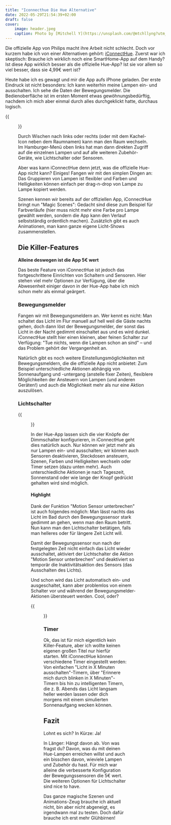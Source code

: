 ```yaml
---
title: "Iconnecthue Die Hue Alternative"
date: 2022-05-29T21:54:39+02:00
draft: false
cover:
    image: header.jpeg
    caption: Photo by [Mitchell Y](https://unsplash.com/@mtchllyng?utm_source=ghost&utm_medium=referral&utm_campaign=api-credit) / [Unsplash](https://unsplash.com/?utm_source=ghost&utm_medium=referral&utm_campaign=api-credit)
---
```


Die offizielle App von Philips macht ihre Arbeit nicht schlecht. Doch vor kurzem habe ich von einer Alternativen gehört: [iConnectHue](https://iconnecthue.com/). Zuerst war ich skeptisch: Brauche ich wirklich noch eine SmartHome-App auf dem Handy? Ist diese App wirklich besser als die offizielle Hue-App? Ist sie vor allem so viel besser, dass sie 4,99€ wert ist?

Heute habe ich es gewagt und mir die App aufs iPhone geladen. Der erste Eindruck ist nicht besonders: Ich kann weiterhin meine Lampen ein- und ausschalten. Ich sehe die Daten der Bewegungsmelder. Die Bedienoberfläche ist im ersten Moment etwas gewöhnungsbedürftig, nachdem ich mich aber einmal durch alles durchgeklickt hatte, durchaus logisch.

{{<figure src="screen1.png" caption="Ansicht aller Hue-Lampen im Wohnzimmer. Durch Doppeltippen in der Mitte oder einfachem Druck unten links werden alle Lampen eingeschaltet. Der Master-Knopf steuert sämtliche Lampen in der Wohnung. Die weitern Icons am unteren Rand sind für Farbe, Szene, Magische Szene und Animationen da.">}}

Durch Wischen nach links oder rechts (oder mit dem Kachel-Icon neben dem Raumnamen) kann man den Raum wechseln. Im Hamburger-Menü oben links hat man dann direkten Zugriff auf die einzelnen Lampen und auf alle weiteren Zubehör-Geräte, wie Lichtschalter oder Sensoren.

Aber was kann iConnectHue denn jetzt, was die offizielle Hue-App nicht kann? Einiges! Fangen wir mit den simplen Dingen an: Das Gruppieren von Lampen ist flexibler und Farben und Helligkeiten können einfach per drag-n-drop von Lampe zu Lampe kopiert werden.

Szenen kennen wir bereits auf der offiziellen App, iConnectHue bringt nun "Magic Scenes": Gedacht sind diese zum Beispiel für Farbverläufe (hier muss nicht mehr eine Farbe pro Lampe gewählt werden, sondern die App kann den Verlauf selbstständig ordentlich machen). Zusätzlich gibt es auch Animationen, man kann ganze eigene Licht-Shows zusammenstellen.

## Die Killer-Features

**Alleine deswegen ist die App 5€ wert**

Das beste Feature von iConnectHue ist jedoch das fortgeschrittene Einrichten von Schaltern und Sensoren. Hier stehen viel mehr Optionen zur Verfügung, über die Abwesenheit einiger davon in der Hue-App habe ich mich schon mehr als einmal geärgert.

### Bewegungsmelder

Fangen wir mit Bewegungsmeldern an. Wer kennt es nicht: Man schaltet das Licht im Flur manuell auf hell weil die Gäste nachts gehen, doch dann löst der Bewegungsmelder, der sonst das Licht in der Nacht gedimmt einschaltet aus und es wird dunkel. iConnectHue stellt hier einen kleinen, aber feinen Schalter zur Verfügung: "Tue nichts, wenn die Lampen schon an sind" – und das Problem gehört der Vergangenheit an.

Natürlich gibt es noch weitere Einstellungsmöglichkeiten mit Bewegungsmeldern, die die offizielle App nicht anbietet: Zum Beispiel unterschiedliche Aktionen abhängig von Sonnenaufgang und -untergang (anstelle fixer Zeiten), flexiblere Möglichkeiten der Ansteuern von Lampen (und anderen Geräten!) und auch die Möglichkeit mehr als nur eine Aktion auszulösen.

### Lichtschalter

{{<figure src="screen2.png" caption="Konfiguration eines Lichtschalters">}}

In der Hue-App lassen sich die vier Knöpfe der Dimmschalter konfigurieren, in iConnectHue geht dies natürlich auch. Nur können wir jetzt mehr als nur Lampen ein- und ausschalten; wir können auch Sensoren deaktivieren, Steckdosen ansteuern, Szenen, Farben und Helligkeiten wechseln oder Timer setzen (dazu unten mehr). Auch unterschiedliche Aktionen je nach Tageszeit, Sonnenstand oder wie lange der Knopf gedrückt gehalten wird sind möglich.

#### Highlight

Dank der Funktion "Motion Sensor unterbrechen" ist auch folgendes möglich: Man lässt nachts das Licht im Bad durch den Bewegungssensor stark gedimmt an gehen, wenn man den Raum betritt. Nun kann man den Lichtschalter betätigen, falls man helleres oder für längere Zeit Licht will.

Damit der Bewegungssensor nun nach der festgelegten Zeit nicht einfach das Licht wieder ausschaltet, aktiviert der Lichtschalter die Aktion "Motion Sensor unterbrechen" und deaktiviert so temporär die Inaktivitätsaktion des Sensors (das Ausschalten des Lichts).

Und schon wird das Licht automatisch ein- und ausgeschaltet, kann aber problemlos von einem Schalter vor und während der Bewegungsmelder-Aktionen übersteuert werden. Cool, oder?

{{<figure src="screen3.png" caption="Aktionen, die von einem Lichtschalter ausgelöst werden können">}}

### Timer
Ok, das ist für mich eigentlich kein Killer-Feature, aber ich wollte keinen eigenen großen Titel nur hierfür starten. Mit iConnectHue können verschiedene Timer eingestellt werden: Von einfachen "Licht in X Minuten ausschalten"-Timern, über "Erinnere mich durch blinken in X Minuten"-Timern bis hin zu intelligenten Timern, die z. B. Abends das Licht langsam heller werden lassen oder dich morgens mit einem simulierten Sonnenaufgang wecken können.

## Fazit

Lohnt es sich? In Kürze: Ja!

In Länger: Hängt davon ab. Von was fragst du? Davon, was du mit deinen Hue-Lampen erreichen willst und auch ein bisschen davon, wieviele Lampen und Zubehör du hast. Für mich war alleine die verbesserte Konfiguration der Bewegungssensoren die 5€ wert. Die weiteren Optionen für Lichtschalter sind nice to have.

Das ganze magische Szenen und Animations-Zeug brauche ich aktuell nicht, bin aber nicht abgeneigt, es irgendwann mal zu testen. Doch dafür brauche ich erst mehr Glühbirnen!
